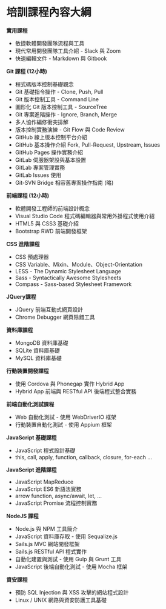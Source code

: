 # 培訓課程內容大綱

**實用課程**

* 敏捷軟體開發團隊流程與工具
* 現代常用開發團隊工具介紹 - Slack 與 Zoom
* 快速編輯文件 - Markdown 與 Gitbook

**Git 課程 (12小時)**

* 程式碼版本控制基礎觀念
* Git 基礎指令操作 - Clone, Push, Pull
* Git 版本控制工具 - Command Line
* 圖形化 Git 版本控制工具 - SourceTree
* Git 專案進階操作 - Ignore, Branch, Merge
* 多人協作編修衝突排解
* 版本控制實務演練 - Git Flow 與 Code Review
* GitHub 線上版本控制平台介紹
* GitHub 基本操作介紹 Fork, Pull-Request, Upstream, Issues
* GitHub Pages 操作實務介紹
* GitLab 伺服器架設與基本設置
* GitLab 專案管理實務
* GitLab Issues 使用
* Git-SVN Bridge 相容舊專案操作指南 (略)

**前端課程 (12小時)**

* 軟體開發工程師的前端設計概念
* Visual Studio Code 程式碼編輯器與常用外掛程式使用介紹
* HTML5 與 CSS3 基礎介紹
* Bootstrap RWD 前端開發框架

**CSS 進階課程**

* CSS 預處理器
* CSS Variable、Mixin、Module、Object-Orientation
* LESS - The Dynamic Stylesheet Language
* Sass - Syntactically Awesome Stylesheets
* Compass - Sass-based Stylesheet Framework

**JQuery課程**

* JQuery 前端互動式網頁設計
* Chrome Debugger 網頁除錯工具

**資料庫課程**

* MongoDB 資料庫基礎
* SQLite 資料庫基礎
* MySQL 資料庫基礎

**行動裝置開發課程**

* 使用 Cordova 與 Phonegap 實作 Hybrid App
* Hybrid App 前端與 RESTful API 後端程式整合實務

**前端自動化測試課程**

* Web 自動化測試 - 使用 WebDriverIO 框架
* 行動裝置自動化測試 - 使用 Appium 框架

**JavaScript 基礎課程**

* JavaScript 程式設計基礎
* this, call, apply, function, callback, closure, for-each …

**JavaScript 進階課程**

* JavaScript MapReduce
* JavaScript ES6 新語法實務
* arrow function, async/await, let, …
* JavaScript Promise 流程控制實務

**NodeJS 課程**

* Node.js 與 NPM 工具簡介
* JavaScript 資料庫存取 - 使用 Sequalize.js
* Sails.js MVC 網站開發框架
* Sails.js RESTful API 程式實作
* 自動化建置與測試 - 使用 Gulp 與 Grunt 工具
* JavaScript 後端自動化測試 - 使用 Mocha 框架

**資安課程**

* 預防 SQL Injection 與 XSS 攻擊的網站程式設計
* Linux / UNIX 網路與資安防護工具基礎
